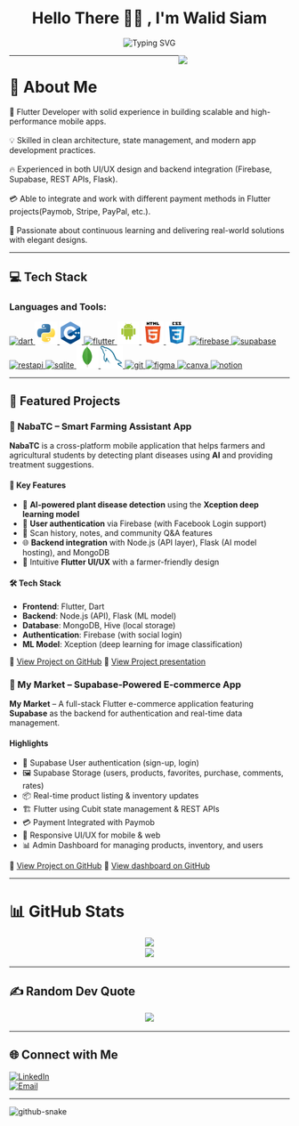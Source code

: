 <div align="center">

<h1><b>Hello There 👋🏻 , I'm Walid Siam</b></h1>

![Typing SVG](https://readme-typing-svg.demolab.com?font=Fira+Code&weight=500&size=24&color=b80000&center=true&vCenter=true&width=500&lines=Flutter+Developer;Mobile+App+Developer;Software+Engineer)

</div>
<img align='right' src='https://user-images.githubusercontent.com/5713670/87202985-820dcb80-c2b6-11ea-9f56-7ec461c497c3.gif' width='200'>

---

# 💫 About Me  
🚀 Flutter Developer with solid experience in building scalable and high-performance mobile apps. <br/>  
💡 Skilled in clean architecture, state management, and modern app development practices. <br/>  
🔥 Experienced in both UI/UX design and backend integration (Firebase, Supabase, REST APIs, Flask). <br/>  
💳 Able to integrate and work with different payment methods in Flutter projects(Paymob, Stripe, PayPal, etc.). <br/>  
🎯 Passionate about continuous learning and delivering real-world solutions with elegant designs.  

---

## 💻 Tech Stack  

<h3 align="left">Languages and Tools:</h3>
<p align="left"> 
  <!-- Languages -->
  <a href="https://dart.dev" target="_blank" rel="noreferrer"> 
    <img src="https://www.vectorlogo.zone/logos/dartlang/dartlang-icon.svg" alt="dart" width="40" height="40"/> 
  </a> 
  <a href="https://www.python.org" target="_blank" rel="noreferrer"> 
    <img src="https://raw.githubusercontent.com/devicons/devicon/master/icons/python/python-original.svg" alt="python" width="40" height="40"/> 
  </a> 
  <a href="https://isocpp.org/" target="_blank" rel="noreferrer"> 
    <img src="https://raw.githubusercontent.com/devicons/devicon/master/icons/cplusplus/cplusplus-original.svg" alt="cplusplus" width="40" height="40"/> 
  </a> 
  <!-- Mobile & Frontend -->
  <a href="https://flutter.dev" target="_blank" rel="noreferrer"> 
    <img src="https://www.vectorlogo.zone/logos/flutterio/flutterio-icon.svg" alt="flutter" width="40" height="40"/> 
  </a> 
  <a href="https://developer.android.com" target="_blank" rel="noreferrer"> 
    <img src="https://raw.githubusercontent.com/devicons/devicon/master/icons/android/android-original-wordmark.svg" alt="android" width="40" height="40"/> 
  </a> 
  <a href="https://www.w3.org/html/" target="_blank" rel="noreferrer"> 
    <img src="https://raw.githubusercontent.com/devicons/devicon/master/icons/html5/html5-original-wordmark.svg" alt="html5" width="40" height="40"/> 
  </a> 
  <a href="https://www.w3.org/Style/CSS/" target="_blank" rel="noreferrer"> 
    <img src="https://raw.githubusercontent.com/devicons/devicon/master/icons/css3/css3-original-wordmark.svg" alt="css3" width="40" height="40"/> 
  </a> 

  <!-- Backend & APIs -->
  <a href="https://firebase.google.com/" target="_blank" rel="noreferrer"> 
    <img src="https://www.vectorlogo.zone/logos/firebase/firebase-icon.svg" alt="firebase" width="40" height="40"/> 
  </a> 
  <a href="https://supabase.com/" target="_blank" rel="noreferrer"> 
    <img src="https://www.vectorlogo.zone/logos/supabase/supabase-icon.svg" alt="supabase" width="40" height="40"/> 
  </a> 
  <a href="https://swagger.io/resources/articles/what-is-rest-api/" target="_blank" rel="noreferrer"> 
    <img src="https://www.vectorlogo.zone/logos/getpostman/getpostman-icon.svg" alt="restapi" width="40" height="40"/> 
  </a> 
  <a href="https://www.sqlite.org/" target="_blank" rel="noreferrer"> 
    <img src="https://www.vectorlogo.zone/logos/sqlite/sqlite-icon.svg" alt="sqlite" width="40" height="40"/> 
  </a> 
  <a href="https://www.mongodb.com/" target="_blank" rel="noreferrer"> 
  <img src="https://raw.githubusercontent.com/devicons/devicon/master/icons/mongodb/mongodb-original.svg" alt="mongodb" width="40" height="40"/> 
</a> 
<a href="https://www.mysql.com/" target="_blank" rel="noreferrer"> 
  <img src="https://raw.githubusercontent.com/devicons/devicon/master/icons/mysql/mysql-original.svg" alt="mysql" width="40" height="40"/> 
</a>
  <a href="https://git-scm.com/" target="_blank" rel="noreferrer"> 
    <img src="https://www.vectorlogo.zone/logos/git-scm/git-scm-icon.svg" alt="git" width="40" height="40"/> 
  </a> 
  <a href="https://www.figma.com/" target="_blank" rel="noreferrer"> 
    <img src="https://www.vectorlogo.zone/logos/figma/figma-icon.svg" alt="figma" width="40" height="40"/> 
  </a> 
  <a href="https://www.canva.com/" target="_blank" rel="noreferrer"> 
    <img src="https://www.vectorlogo.zone/logos/canva/canva-icon.svg" alt="canva" width="40" height="40"/> 
  </a> 
    <a href="https://www.notion.so/" target="_blank" rel="noreferrer"> 
  <img src="https://upload.wikimedia.org/wikipedia/commons/4/45/Notion_app_logo.png" alt="notion" width="40" height="40"/> 
</a>



</p>


---

## 🌟 Featured Projects

### 🌱 NabaTC – Smart Farming Assistant App  

**NabaTC** is a cross-platform mobile application that helps farmers and agricultural students by detecting plant diseases using **AI** and providing treatment suggestions.  
#### 🔑 Key Features  
- 🤖 **AI-powered plant disease detection** using the **Xception deep learning model**  
- 🔐 **User authentication** via Firebase (with Facebook Login support)  
- 📝 Scan history, notes, and community Q&A features  
- 🌐 **Backend integration** with Node.js (API layer), Flask (AI model hosting), and MongoDB  
- 📲 Intuitive **Flutter UI/UX** with a farmer-friendly design  

#### 🛠️ Tech Stack  
- **Frontend**: Flutter, Dart  
- **Backend**: Node.js (API), Flask (ML model)  
- **Database**: MongoDB, Hive (local storage)  
- **Authentication**: Firebase (with social login)  
- **ML Model**: Xception (deep learning for image classification)  

🔗 [View Project on GitHub](https://github.com/Siamoo/NabaTC)
🔗 [View Project presentation](https://drive.google.com/file/d/1xMQQmKoerCD42DDhKVBmDlcRoVAiWpVJ/view?usp=drive_link)




### 🛒 My Market – Supabase-Powered E-commerce App  

**My Market** – A full-stack Flutter e-commerce application featuring **Supabase** as the backend for authentication and real-time data management. 

#### **Highlights**
- 🔐 Supabase User authentication (sign-up, login) 
- 🖼️ Supabase Storage (users, products, favorites, purchase, comments, rates)
- 📦 Real-time product listing & inventory updates  
- 🏗️ Flutter using Cubit state management & REST APIs
- 💳 Payment Integrated with Paymob 
- 📱 Responsive UI/UX for mobile & web
- 📊 Admin Dashboard for managing products, inventory, and users

🔗 [View Project on GitHub](https://github.com/Siamoo/My_Market)
🔗 [View dashboard on GitHub](https://github.com/Siamoo/My_Market_Admin)



---

# 📊 GitHub Stats  
<div align="center">

![](https://nirzak-streak-stats.vercel.app/?user=Siamoo&theme=radical&hide_border=false)<br/>
![](https://github-readme-stats.vercel.app/api/top-langs/?username=Siamoo&theme=radical&hide_border=false&include_all_commits=false&count_private=false&layout=compact)

</div>

---

## ✍️ Random Dev Quote  

<div align="center">

![](https://quotes-github-readme.vercel.app/api?type=horizontal&theme=radical)

</div>

---

## 🌐 Connect with Me  

[![LinkedIn](https://img.shields.io/badge/LinkedIn-%230077B5.svg?logo=linkedin&logoColor=white)](https://www.linkedin.com/in/walid-a-siam-65b9a72a5/)  
[![Email](https://img.shields.io/badge/Email-D14836?logo=gmail&logoColor=white)](mailto:walidsyam.f@gmail.com)  

</div>

<hr/>

<picture>
  <source media="(prefers-color-scheme: dark)" srcset="https://raw.githubusercontent.com/tobiasmeyhoefer/tobiasmeyhoefer/output/github-snake-dark.svg" />
  <source media="(prefers-color-scheme: light)" srcset="https://raw.githubusercontent.com/tobiasmeyhoefer/tobiasmeyhoefer/output/github-snake.svg" />
  <img alt="github-snake" src="https://raw.githubusercontent.com/tobiasmeyhoefer/tobiasmeyhoefer/output/github-snake.svg" />
</picture>
